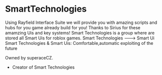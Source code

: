 # SmartTechnologies
Using Rayfield Interface Suite we will provide you with amazing scripts and hubs for you game already build for you!
Thanks to Sirius for these amamzing Uis and key systems!
Smart Technologies is a group where are stored all Smart Uis for roblox games.
Smart Technologies ---> Smart Ui
Smart Technologies & Smart Uis: Comfortable,automatic exploiting of the future

Owned by superaceCZ.



- Creator of Smart Technologies
